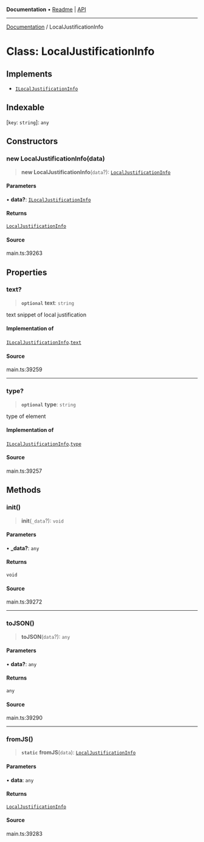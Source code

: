 **Documentation** • [Readme](../README.md) \| [API](../globals.md)

***

[Documentation](../README.md) / LocalJustificationInfo

# Class: LocalJustificationInfo

## Implements

- [`ILocalJustificationInfo`](../interfaces/ILocalJustificationInfo.md)

## Indexable

 \[`key`: `string`\]: `any`

## Constructors

### new LocalJustificationInfo(data)

> **new LocalJustificationInfo**(`data`?): [`LocalJustificationInfo`](LocalJustificationInfo.md)

#### Parameters

• **data?**: [`ILocalJustificationInfo`](../interfaces/ILocalJustificationInfo.md)

#### Returns

[`LocalJustificationInfo`](LocalJustificationInfo.md)

#### Source

main.ts:39263

## Properties

### text?

> **`optional`** **text**: `string`

text snippet of local justification

#### Implementation of

[`ILocalJustificationInfo`](../interfaces/ILocalJustificationInfo.md).[`text`](../interfaces/ILocalJustificationInfo.md#text)

#### Source

main.ts:39259

***

### type?

> **`optional`** **type**: `string`

type of element

#### Implementation of

[`ILocalJustificationInfo`](../interfaces/ILocalJustificationInfo.md).[`type`](../interfaces/ILocalJustificationInfo.md#type)

#### Source

main.ts:39257

## Methods

### init()

> **init**(`_data`?): `void`

#### Parameters

• **\_data?**: `any`

#### Returns

`void`

#### Source

main.ts:39272

***

### toJSON()

> **toJSON**(`data`?): `any`

#### Parameters

• **data?**: `any`

#### Returns

`any`

#### Source

main.ts:39290

***

### fromJS()

> **`static`** **fromJS**(`data`): [`LocalJustificationInfo`](LocalJustificationInfo.md)

#### Parameters

• **data**: `any`

#### Returns

[`LocalJustificationInfo`](LocalJustificationInfo.md)

#### Source

main.ts:39283
